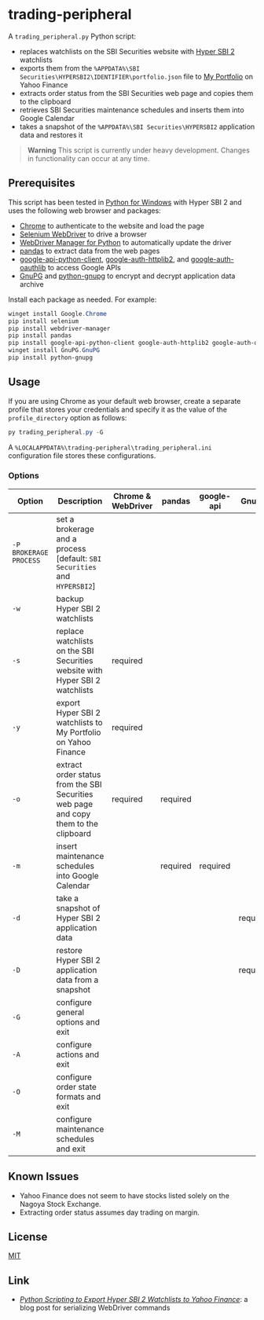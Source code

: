 # trading-peripheral #

<!-- Python script that exports Hyper SBI 2 watchlists to Yahoo Finance,
extracts order status, and inserts maintenance schedules into Google Calendar
-->

<!-- hypersbi2 python chrome selenium webdrivermanager pandas google-api gnupg
-->

A `trading_peripheral.py` Python script:

  * replaces watchlists on the SBI Securities website with [Hyper SBI
    2](https://go.sbisec.co.jp/lp/lp_hyper_sbi2_211112.html) watchlists
  * exports them from the `%APPDATA%\SBI
    Securities\HYPERSBI2\IDENTIFIER\portfolio.json` file to [My
    Portfolio](https://finance.yahoo.com/portfolios) on Yahoo Finance
  * extracts order status from the SBI Securities web page and copies them to
    the clipboard
  * retrieves SBI Securities maintenance schedules and inserts them into Google
    Calendar
  * takes a snapshot of the `%APPDATA%\SBI Securities\HYPERSBI2` application
    data and restores it

> **Warning** This script is currently under heavy development.  Changes in
> functionality can occur at any time.

## Prerequisites ##

This script has been tested in [Python for
Windows](https://www.python.org/downloads/windows/) with Hyper SBI 2 and uses
the following web browser and packages:

  * [Chrome](https://www.google.com/chrome/) to authenticate to the website and
    load the page
  * [Selenium WebDriver](https://www.selenium.dev/documentation/webdriver/) to
    drive a browser
  * [WebDriver Manager for
    Python](https://github.com/SergeyPirogov/webdriver_manager) to
    automatically update the driver
  * [pandas](https://pandas.pydata.org/) to extract data from the web pages
  * [google-api-python-client](https://googleapis.github.io/google-api-python-client/docs/),
    [google-auth-httplib2](https://github.com/googleapis/google-auth-library-python-httplib2),
    and
    [google-auth-oauthlib](https://github.com/googleapis/google-auth-library-python-oauthlib)
    to access Google APIs
  * [GnuPG](https://gnupg.org/index.html) and
    [python-gnupg](https://docs.red-dove.com/python-gnupg/) to encrypt and
    decrypt application data archive

Install each package as needed.  For example:

``` powershell
winget install Google.Chrome
pip install selenium
pip install webdriver-manager
pip install pandas
pip install google-api-python-client google-auth-httplib2 google-auth-oauthlib
winget install GnuPG.GnuPG
pip install python-gnupg
```

## Usage ##

If you are using Chrome as your default web browser, create a separate profile
that stores your credentials and specify it as the value of the
`profile_directory` option as follows:

``` powershell
py trading_peripheral.py -G
```

A `%LOCALAPPDATA%\trading-peripheral\trading_peripheral.ini` configuration file
stores these configurations.

### Options ###

| Option                 | Description                                                                          | Chrome & WebDriver | pandas   | google-api | GnuPG    |
|------------------------|--------------------------------------------------------------------------------------|--------------------|----------|------------|----------|
| `-P BROKERAGE PROCESS` | set a brokerage and a process [default: `SBI Securities` and `HYPERSBI2`]            |                    |          |            |          |
| `-w`                   | backup Hyper SBI 2 watchlists                                                        |                    |          |            |          |
| `-s`                   | replace watchlists on the SBI Securities website with Hyper SBI 2 watchlists         | required           |          |            |          |
| `-y`                   | export Hyper SBI 2 watchlists to My Portfolio on Yahoo Finance                       | required           |          |            |          |
| `-o`                   | extract order status from the SBI Securities web page and copy them to the clipboard | required           | required |            |          |
| `-m`                   | insert maintenance schedules into Google Calendar                                    |                    | required | required   |          |
| `-d`                   | take a snapshot of Hyper SBI 2 application data                                      |                    |          |            | required |
| `-D`                   | restore Hyper SBI 2 application data from a snapshot                                 |                    |          |            | required |
| `-G`                   | configure general options and exit                                                   |                    |          |            |          |
| `-A`                   | configure actions and exit                                                           |                    |          |            |          |
| `-O`                   | configure order state formats and exit                                               |                    |          |            |          |
| `-M`                   | configure maintenance schedules and exit                                             |                    |          |            |          |

## Known Issues ##

  * Yahoo Finance does not seem to have stocks listed solely on the Nagoya
    Stock Exchange.
  * Extracting order status assumes day trading on margin.

## License ##

[MIT](LICENSE.md)

## Link ##

  * [*Python Scripting to Export Hyper SBI 2 Watchlists to Yahoo
    Finance*](https://carmine560.blogspot.com/2023/02/python-scripting-to-export-hyper-sbi-2.html):
    a blog post for serializing WebDriver commands
